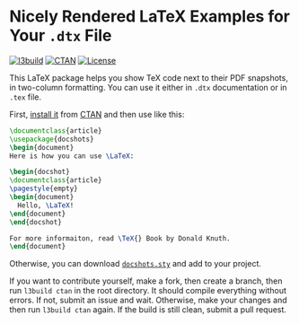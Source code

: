 # Nicely Rendered LaTeX Examples for Your `.dtx` File

[![l3build](https://github.com/yegor256/docshots/actions/workflows/l3build.yml/badge.svg)](https://github.com/yegor256/docshots/actions/workflows/l3build.yml)
[![CTAN](https://img.shields.io/ctan/v/docshots)](https://ctan.org/pkg/docshots)
[![License](https://img.shields.io/badge/license-MIT-green.svg)](https://github.com/yegor256/docshots/blob/master/LICENSE.txt)

This LaTeX package helps you show TeX code next to their PDF snapshots,
in two-column formatting. You can use it either in `.dtx` documentation
or in `.tex` file.

First,
[install it](https://en.wikibooks.org/wiki/LaTeX/Installing_Extra_Packages)
from [CTAN](https://ctan.org/pkg/docshots)
and then use like this:

```tex
\documentclass{article}
\usepackage{docshots}
\begin{document}
Here is how you can use \LaTeX:

\begin{docshot}
\documentclass{article}
\pagestyle{empty}
\begin{document}
  Hello, \LaTeX!
\end{document}
\end{docshot}

For more informaiton, read \TeX{} Book by Donald Knuth.
\end{document}
```

Otherwise, you can download [`docshots.sty`][sty] and add to your project.

If you want to contribute yourself, make a fork, then create a branch,
then run `l3build ctan` in the root directory.
It should compile everything without errors. If not, submit an issue and wait.
Otherwise, make your changes and then run `l3build ctan` again. If the build is
still clean, submit a pull request.

[sty]: https://yegor256.github.io/docshots/docshots.sty
